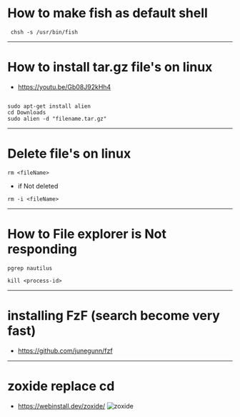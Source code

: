 # How to make fish as default shell
```
 chsh -s /usr/bin/fish
```
---
# How to install tar.gz file's on linux
* https://youtu.be/Gb08J92kHh4
```

sudo apt-get install alien  
cd Downloads
sudo alien -d "filename.tar.gz"
```

---
# Delete file's on linux
```
rm <fileName>
```
* if Not deleted
```
rm -i <fileName>
```
---
# How to File explorer is Not responding
```
pgrep nautilus
```
```
kill <process-id>
```
---
# installing FzF (search become very fast)
* https://github.com/junegunn/fzf









---
# zoxide replace cd
* https://webinstall.dev/zoxide/
![zoxide](https://user-images.githubusercontent.com/127021921/232649969-a043db11-144f-4209-ac0b-8910295361f0.png)
